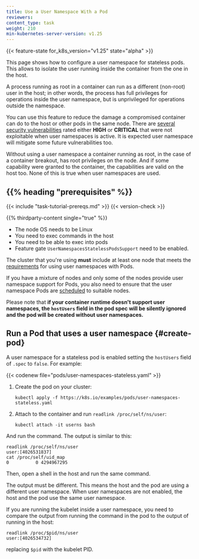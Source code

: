 ```yaml
---
title: Use a User Namespace With a Pod
reviewers:
content_type: task
weight: 210
min-kubernetes-server-version: v1.25
---
```


<!-- overview -->

{{< feature-state for_k8s_version="v1.25" state="alpha" >}}

This page shows how to configure a user namespace for stateless pods. This
allows to isolate the user running inside the container from the one in the
host.

A process running as root in a container can run as a different (non-root) user
in the host; in other words, the process has full privileges for operations
inside the user namespace, but is unprivileged for operations outside the
namespace.

You can use this feature to reduce the damage a compromised container can do to
the host or other pods in the same node. There are [several security
vulnerabilities][KEP-vulns] rated either **HIGH** or **CRITICAL** that were not
exploitable when user namespaces is active. It is expected user namespace will
mitigate some future vulnerabilities too.

Without using a user namespace a container running as root, in the case of a
container breakout, has root privileges on the node. And if some capability were
granted to the container, the capabilities are valid on the host too. None of
this is true when user namespaces are used.

[KEP-vulns]: https://github.com/kubernetes/enhancements/tree/217d790720c5aef09b8bd4d6ca96284a0affe6c2/keps/sig-node/127-user-namespaces#motivation

## {{% heading "prerequisites" %}}

{{< include "task-tutorial-prereqs.md" >}} {{< version-check >}}

{{% thirdparty-content single="true" %}}

<!-- if adding another runtime in the future, omit the single setting -->

- The node OS needs to be Linux
- You need to exec commands in the host
- You need to be able to exec into pods
- Feature gate `UserNamespacesStatelessPodsSupport` need to be enabled.

The cluster that you're using **must** include at least one node that meets the
[requirements](/docs/concepts/workloads/pods/user-namespaces/#before-you-begin)
for using user namespaces with Pods.

If you have a mixture of nodes and only some of the nodes provide user namespace support for
Pods, you also need to ensure that the user namespace Pods are
[scheduled](/docs/concepts/scheduling-eviction/assign-pod-node/) to suitable nodes.

Please note that **if your container runtime doesn't support user namespaces, the
`hostUsers` field in the pod spec will be silently ignored and the pod will be
created without user namespaces.**

<!-- steps -->

## Run a Pod that uses a user namespace {#create-pod}

A user namespace for a stateless pod is enabled setting the `hostUsers` field of
`.spec` to `false`. For example:

{{< codenew file="pods/user-namespaces-stateless.yaml" >}}

1. Create the pod on your cluster:

   ```shell
   kubectl apply -f https://k8s.io/examples/pods/user-namespaces-stateless.yaml
   ```

1. Attach to the container and run `readlink /proc/self/ns/user`:

   ```shell
   kubectl attach -it userns bash
   ```

And run the command. The output is similar to this:

```none
readlink /proc/self/ns/user
user:[4026531837]
cat /proc/self/uid_map
0          0 4294967295
```

Then, open a shell in the host and run the same command.

The output must be different. This means the host and the pod are using a
different user namespace. When user namespaces are not enabled, the host and the
pod use the same user namespace.

If you are running the kubelet inside a user namespace, you need to compare the
output from running the command in the pod to the output of running in the host:

```none
readlink /proc/$pid/ns/user
user:[4026534732]
```

replacing `$pid` with the kubelet PID.
